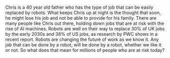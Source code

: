 Chris is a 40 year old father who has the type of job that can be easily replaced by robots. What keeps Chris up at night is the thought that soon, he might lose his job and not be able to provide for his family. There are many people like Chris out there, holding down jobs that are at risk with the rise of AI machines. Robots are well on their way to replace 30% of UK jobs by the early 2030s and 38% of US jobs, as research by PWC shows in a recent report. Robots are changing the future of work as we know it. Any job that can be done by a robot, will be done by a robot, whether we like it or not. So what does that mean for millions of people who are at risk today?
